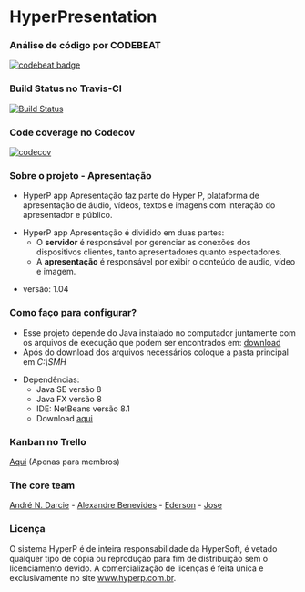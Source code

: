 # HyperPresentation #

### Análise de código por CODEBEAT ###
[![codebeat badge](https://codebeat.co/badges/da565988-c975-4d58-bd81-4d65836ec71a)](https://codebeat.co/projects/github-com-andrendarcie-hyperp-app-apresentacao)

### Build Status no Travis-CI ###
[![Build Status](https://travis-ci.org/andredarcie/hyperp-app-apresentacao.svg?branch=master)](https://travis-ci.org/andredarcie/hyperp-app-apresentacao)

### Code coverage no Codecov ###
[![codecov](https://codecov.io/gh/andredarcie/hyperp-app-apresentacao/branch/master/graph/badge.svg)](https://codecov.io/gh/andredarcie/hyperp-app-apresentacao)

### Sobre o projeto - Apresentação ###

* HyperP app Apresentação faz parte do Hyper P, plataforma de apresentação de áudio, vídeos, textos e imagens com
  interação do apresentador e público.
+ HyperP app Apresentação é dividido em duas partes:
    * O **servidor** é responsável por gerenciar as conexões dos dispositivos clientes, tanto apresentadores quanto espectadores.
    * A **apresentação** é responsável por exibir o conteúdo  de audio, vídeo e imagem.
- versão: 1.04

### Como faço para configurar? ###

* Esse projeto depende do Java instalado no computador juntamente com os arquivos
de execução que podem ser encontrados em: [download](https://drive.google.com/drive/folders/0B3oPhzMLgVFZbVg3eUpyNnh5VnM?usp=sharing)
* Após do download dos arquivos necessários coloque a pasta principal em *C:\SMH*
+ Dependências:
    * Java SE versão 8
    * Java FX versão 8
    * IDE: NetBeans versão 8.1 
    * Download [aqui](https://netbeans.org/downloads/)

### Kanban no Trello ###
[Aqui](https://trello.com/b/WQ8XVkqK/hiper-p) (Apenas para membros)

### The core team ###
[André N. Darcie](https://github.com/andredarcie) - [Alexandre Benevides](https://github.com/alexandrebenevides) - [Ederson](https://github.com/Edersonk9) - [Jose](https://github.com/joanellijr)

### Licença ###
O sistema HyperP é de inteira responsabilidade da HyperSoft, é vetado qualquer tipo de cópia ou reprodução para fim de distribuição sem o licenciamento devido.
A comercialização de licenças é feita única e exclusivamente no site www.hyperp.com.br.

